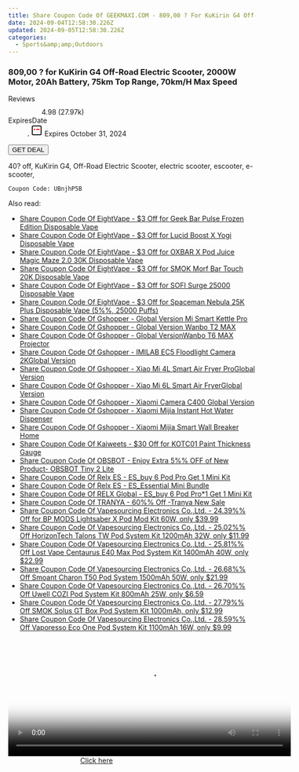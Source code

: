 ```yaml
---
title: Share Coupon Code Of GEEKMAXI.COM - 809,00 ? For KuKirin G4 Off-Road Electric Scooter, 2000W Motor, 20Ah Battery, 75Km Top Range, 70Km/H Max Speed
date: 2024-09-04T12:58:30.226Z
updated: 2024-09-05T12:58:30.226Z
categories:
  - Sports&amp;amp;Outdoors
---
```



<main class="px-4 py-6 sm:p-6 md:px-8 md:py-10">
  <div class="mx-auto grid max-w-4xl grid-cols-1">
    <div class="relative col-start-1 row-start-1 flex flex-col-reverse rounded-lg bg-gradient-to-t from-black/75 via-black/0 p-3 sm:row-start-2 sm:bg-none sm:p-0 lg:row-start-1">
      <h3 class="mt-1 text-lg font-semibold text-white sm:text-slate-900 md:text-2xl dark:sm:text-white">809,00 ? for KuKirin G4 Off-Road Electric Scooter, 2000W Motor, 20Ah Battery, 75km Top Range, 70km/H Max Speed</h3>
    </div>
        <dl class="row-start-2 mt-4 flex items-center text-xs font-medium sm:row-start-3 sm:mt-1 md:mt-2.5 lg:row-start-2">
      <dt class="sr-only">Reviews</dt>
      <dd class="flex items-center text-indigo-600 dark:text-indigo-400">
        <svg width="24" height="24" fill="none" aria-hidden="true" class="mr-1 stroke-current dark:stroke-indigo-500">
          <path d="m12 5 2 5h5l-4 4 2.103 5L12 16l-5.103 3L9 14l-4-4h5l2-5Z" stroke-width="2" stroke-linecap="round" stroke-linejoin="round" />
        </svg>
        <span>4.98 <span class="font-normal text-slate-400">(27.97k)</span></span>
      </dd>
      <dt class="sr-only">ExpiresDate</dt>
      <dd class="flex items-center">
        <svg width="2" height="2" aria-hidden="true" fill="currentColor" class="mx-3 text-slate-300">
          <circle cx="1" cy="1" r="1" />
        </svg>
        <svg width="24" height="24" viewBox="0 0 24 24" fill="none" stroke="currentColor" stroke-width="2">
          <rect x="3" y="3" width="18" height="18" rx="2" fill="#fff" />
          <path d="M6 10L18 10" stroke="red" stroke-width="2" fill="none" />
          <path d="M10 6L10 18" stroke="#fff" stroke-width="2" fill="none" />
        </svg>
        Expires October 31, 2024      </dd>
    </dl>
    <div class="col-start-1 row-start-3 mt-4 self-center sm:col-start-2 sm:row-span-2 sm:row-start-2 sm:mt-0 lg:col-start-1 lg:row-start-3 lg:row-end-4 lg:mt-6">
      <button type="button" onClick="javascript:window.open(decodeURIComponent('https%3A%2F%2Fwww.shareasale.com%2Fu.cfm%3Fd%3D1093559%26m%3D77450%26u%3D4338022'), '_blank');void(0);" class="rounded-lg bg-red-600 px-3 py-2 text-sm font-medium leading-6 text-white">
       GET DEAL
      </button>
    </div>
    <p class="col-start-1 mt-4 text-sm leading-6 sm:col-span-2 lg:col-span-1 lg:row-start-4 lg:mt-6 dark:text-slate-400">40? off, 
KuKirin G4, Off-Road Electric Scooter, electric scooter, escooter, e-scooter,</p>
    <p class="mt-4">
      <code class="bg-purple-900 p-4 text-sm font-bold text-white" onClick="javascript:window.open(decodeURIComponent('https%3A%2F%2Fwww.shareasale.com%2Fu.cfm%3Fd%3D1093559%26m%3D77450%26u%3D4338022'), '_blank');void(0);">Coupon Code: <span class="bg-green-500 p-2 rounded tracking-widest">UBnjhP5B</span></code>
    </p>
  </div>
</main>
<span class="atpl-alsoreadstyle">Also read:</span>
<div><ul>
<li><a href="https://coupons.techidaily.com/coupon-1120262-share-59344-sale/"><u>Share Coupon Code Of EightVape - $3 Off for Geek Bar Pulse Frozen Edition Disposable Vape</u></a></li>
<li><a href="https://coupons.techidaily.com/coupon-1120267-share-59344-sale/"><u>Share Coupon Code Of EightVape - $3 Off for Lucid Boost X Yogi Disposable Vape</u></a></li>
<li><a href="https://coupons.techidaily.com/coupon-1120261-share-59344-sale/"><u>Share Coupon Code Of EightVape - $3 Off for OXBAR X Pod Juice Magic Maze 2.0 30K Disposable Vape</u></a></li>
<li><a href="https://coupons.techidaily.com/coupon-1120264-share-59344-sale/"><u>Share Coupon Code Of EightVape - $3 Off for SMOK Morf Bar Touch 20K Disposable Vape</u></a></li>
<li><a href="https://coupons.techidaily.com/coupon-1120266-share-59344-sale/"><u>Share Coupon Code Of EightVape - $3 Off for SOFI Surge 25000 Disposable Vape</u></a></li>
<li><a href="https://coupons.techidaily.com/coupon-1120263-share-59344-sale/"><u>Share Coupon Code Of EightVape - $3 Off for Spaceman Nebula 25K Plus Disposable Vape (5%%, 25000 Puffs)</u></a></li>
<li><a href="https://coupons.techidaily.com/coupon-1118724-share-97331-sale/"><u>Share Coupon Code Of Gshopper - Global Version Mi Smart Kettle Pro</u></a></li>
<li><a href="https://coupons.techidaily.com/coupon-1118718-share-97331-sale/"><u>Share Coupon Code Of Gshopper - Global Version Wanbo T2 MAX</u></a></li>
<li><a href="https://coupons.techidaily.com/coupon-1118719-share-97331-sale/"><u>Share Coupon Code Of Gshopper - Global VersionWanbo T6 MAX Projector</u></a></li>
<li><a href="https://coupons.techidaily.com/coupon-1118725-share-97331-sale/"><u>Share Coupon Code Of Gshopper - IMILAB EC5 Floodlight Camera 2KGlobal Version</u></a></li>
<li><a href="https://coupons.techidaily.com/coupon-1118720-share-97331-sale/"><u>Share Coupon Code Of Gshopper - Xiao Mi 4L Smart Air Fryer ProGlobal Version</u></a></li>
<li><a href="https://coupons.techidaily.com/coupon-1118721-share-97331-sale/"><u>Share Coupon Code Of Gshopper - Xiao Mi 6L Smart Air FryerGlobal Version</u></a></li>
<li><a href="https://coupons.techidaily.com/coupon-1118726-share-97331-sale/"><u>Share Coupon Code Of Gshopper - Xiaomi Camera C400 Global Version</u></a></li>
<li><a href="https://coupons.techidaily.com/coupon-1118722-share-97331-sale/"><u>Share Coupon Code Of Gshopper - Xiaomi Mijia Instant Hot Water Dispenser</u></a></li>
<li><a href="https://coupons.techidaily.com/coupon-1118723-share-97331-sale/"><u>Share Coupon Code Of Gshopper - Xiaomi Mijia Smart Wall Breaker Home</u></a></li>
<li><a href="https://coupons.techidaily.com/coupon-1119500-share-116593-sale/"><u>Share Coupon Code Of Kaiweets - $30 Off for KOTC01 Paint Thickness Gauge</u></a></li>
<li><a href="https://coupons.techidaily.com/coupon-1119441-share-114666-sale/"><u>Share Coupon Code Of OBSBOT - Enjoy Extra 5%% OFF of New Product- OBSBOT Tiny 2 Lite</u></a></li>
<li><a href="https://coupons.techidaily.com/coupon-1120283-share-92020-sale/"><u>Share Coupon Code Of Relx ES - ES_buy 6 Pod Pro Get 1 Mini Kit</u></a></li>
<li><a href="https://coupons.techidaily.com/coupon-1120270-share-92020-sale/"><u>Share Coupon Code Of Relx ES - ES_Essential Mini Bundle</u></a></li>
<li><a href="https://coupons.techidaily.com/coupon-1120279-share-92020-sale/"><u>Share Coupon Code Of RELX Global - ES_buy 6 Pod Pro*1 Get 1 Mini Kit</u></a></li>
<li><a href="https://coupons.techidaily.com/coupon-1119770-share-93338-sale/"><u>Share Coupon Code Of TRANYA - 60%% Off -Tranya New Sale</u></a></li>
<li><a href="https://coupons.techidaily.com/coupon-1043618-share-90958-sale/"><u>Share Coupon Code Of Vapesourcing Electronics Co.,Ltd. - 24.39%% Off for BP MODS Lightsaber X Pod Mod Kit 60W, only $39.99</u></a></li>
<li><a href="https://coupons.techidaily.com/coupon-1119447-share-90958-sale/"><u>Share Coupon Code Of Vapesourcing Electronics Co.,Ltd. - 25.02%% Off HorizonTech Talons TW Pod System Kit 1200mAh 32W, only $11.99</u></a></li>
<li><a href="https://coupons.techidaily.com/coupon-1120248-share-90958-sale/"><u>Share Coupon Code Of Vapesourcing Electronics Co.,Ltd. - 25.81%% Off Lost Vape Centaurus E40 Max Pod System Kit 1400mAh 40W, only $22.99</u></a></li>
<li><a href="https://coupons.techidaily.com/coupon-1119450-share-90958-sale/"><u>Share Coupon Code Of Vapesourcing Electronics Co.,Ltd. - 26.68%% Off Smoant Charon T50 Pod System 1500mAh 50W, only $21.99</u></a></li>
<li><a href="https://coupons.techidaily.com/coupon-1119449-share-90958-sale/"><u>Share Coupon Code Of Vapesourcing Electronics Co.,Ltd. - 26.70%% Off Uwell COZI Pod System Kit 800mAh 25W, only $6.59</u></a></li>
<li><a href="https://coupons.techidaily.com/coupon-1119444-share-90958-sale/"><u>Share Coupon Code Of Vapesourcing Electronics Co.,Ltd. - 27.79%% Off SMOK Solus GT Box Pod System Kit 1000mAh, only $12.99</u></a></li>
<li><a href="https://coupons.techidaily.com/coupon-1120246-share-90958-sale/"><u>Share Coupon Code Of Vapesourcing Electronics Co.,Ltd. - 28.59%% Off Vaporesso Eco One Pod System Kit 1100mAh 16W, only $9.99</u></a></li>
</ul></div>

<ins class="adsbygoogle"
      style="display:block"
      data-ad-client="ca-pub-7571918770474297"
      data-ad-slot="8358498916"
      data-ad-format="auto"
      data-full-width-responsive="true"></ins>
<!-- affiliate ads begin -->
<span id="1982456">
					<video width="576" height="240" style="cursor:pointer"
           poster="//a.impactradius-go.com/display-clicktoplayimage/1982456.png"
           onclick="if(!this.playClicked){this.play();this.setAttribute('controls',true);this.playClicked=true;}">
	   <source src="//a.impactradius-go.com/display-ad/22993-1982456">
	   <img src="//a.impactradius-go.com/display-clicktoplayimage/1982456.png" style="border: none; height: 100%; width: 100%; object-fit: contain">
	</video>
	<div style="width:360px;text-align:center"><a href="javascript:window.open(decodeURIComponent('https%3A%2F%2Fhomestyler.sjv.io%2Fc%2F5597632%2F1982456%2F22993'), '_blank');void(0);">Click here</a></div>
</span>
<img height="0" width="0" src="https://imp.pxf.io/i/5597632/1982456/22993" style="position:absolute;visibility:hidden;" border="0" />
<!-- affiliate ads end -->